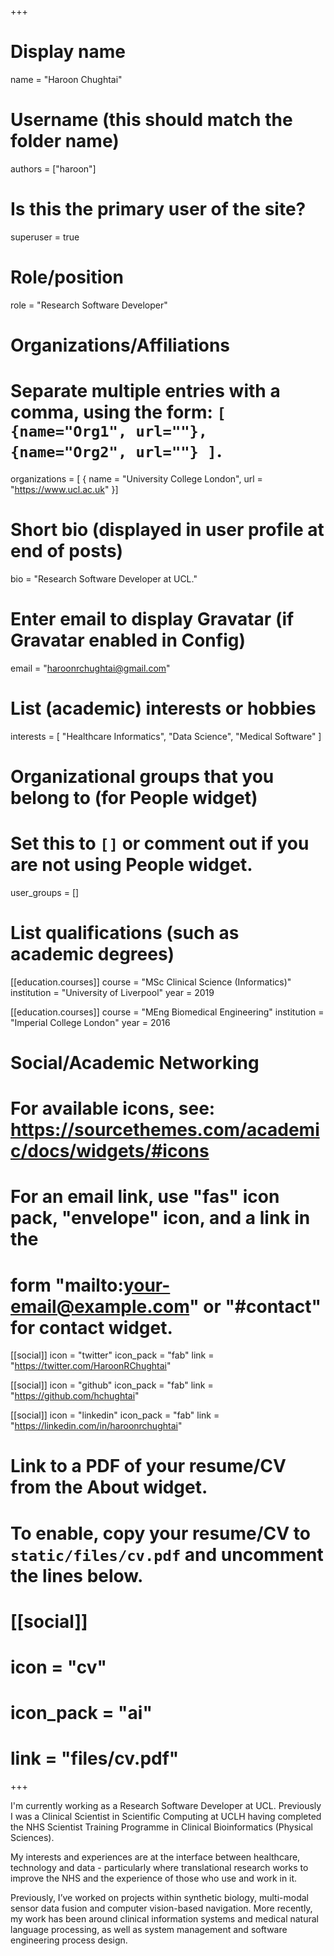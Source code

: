 +++
# Display name
name = "Haroon Chughtai"

# Username (this should match the folder name)
authors = ["haroon"]

# Is this the primary user of the site?
superuser = true

# Role/position
role = "Research Software Developer"

# Organizations/Affiliations
#   Separate multiple entries with a comma, using the form: `[ {name="Org1", url=""}, {name="Org2", url=""} ]`.
organizations = [ { name = "University College London", url = "https://www.ucl.ac.uk" }]

# Short bio (displayed in user profile at end of posts)
bio = "Research Software Developer at UCL."

# Enter email to display Gravatar (if Gravatar enabled in Config)
email = "haroonrchughtai@gmail.com"

# List (academic) interests or hobbies
interests = [
    "Healthcare Informatics",
    "Data Science",
    "Medical Software"
]

# Organizational groups that you belong to (for People widget)
#   Set this to `[]` or comment out if you are not using People widget.
user_groups = []

# List qualifications (such as academic degrees)
[[education.courses]]
  course = "MSc Clinical Science (Informatics)"
  institution = "University of Liverpool"
  year = 2019

[[education.courses]]
  course = "MEng Biomedical Engineering"
  institution = "Imperial College London"
  year = 2016

# Social/Academic Networking
# For available icons, see: https://sourcethemes.com/academic/docs/widgets/#icons
#   For an email link, use "fas" icon pack, "envelope" icon, and a link in the
#   form "mailto:your-email@example.com" or "#contact" for contact widget.

[[social]]
  icon = "twitter"
  icon_pack = "fab"
  link = "https://twitter.com/HaroonRChughtai"

[[social]]
  icon = "github"
  icon_pack = "fab"
  link = "https://github.com/hchughtai"

[[social]]
  icon = "linkedin"
  icon_pack = "fab"
  link = "https://linkedin.com/in/haroonrchughtai"

# Link to a PDF of your resume/CV from the About widget.
# To enable, copy your resume/CV to `static/files/cv.pdf` and uncomment the lines below.
# [[social]]
#   icon = "cv"
#   icon_pack = "ai"
#   link = "files/cv.pdf"

+++

I'm currently working as a Research Software Developer at UCL. Previously I was a Clinical Scientist in Scientific Computing at UCLH having completed the NHS Scientist Training Programme in Clinical Bioinformatics (Physical Sciences). 

My interests and experiences are at the interface between healthcare, technology and data - particularly where translational research works to improve the NHS and the experience of those who use and work in it.

Previously, I’ve worked on projects within synthetic biology, multi-modal sensor data fusion and computer vision-based navigation. More recently, my work has been around clinical information systems and medical natural language processing, as well as system management and software engineering process design.

